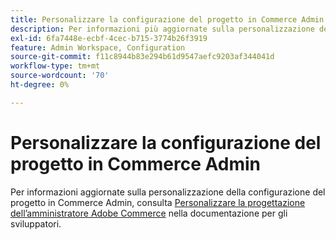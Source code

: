 ```yaml
---
title: Personalizzare la configurazione del progetto in Commerce Admin
description: Per informazioni più aggiornate sulla personalizzazione della configurazione del progetto in Commerce Admin, consulta [Personalizzare la progettazione amministratore di Adobe Commerce](https://devdocs.magento.com/guides/v2.4/howdoi/admin/customize_admin.html) nella documentazione per gli sviluppatori.
exl-id: 6fa7448e-ecbf-4cec-b715-3774b26f3919
feature: Admin Workspace, Configuration
source-git-commit: f11c8944b83e294b61d9547aefc9203af344041d
workflow-type: tm+mt
source-wordcount: '70'
ht-degree: 0%

---
```


# Personalizzare la configurazione del progetto in Commerce Admin

Per informazioni aggiornate sulla personalizzazione della configurazione del progetto in Commerce Admin, consulta [Personalizzare la progettazione dell’amministratore Adobe Commerce](https://devdocs.magento.com/guides/v2.4/howdoi/admin/customize_admin.html) nella documentazione per gli sviluppatori.
